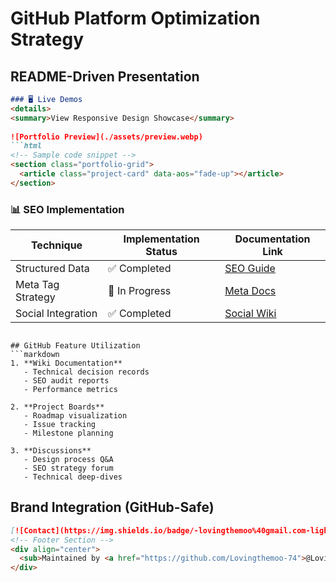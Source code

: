 # GitHub Platform Optimization Strategy

## README-Driven Presentation
```markdown
### 🖥️ Live Demos
<details>
<summary>View Responsive Design Showcase</summary>
  
![Portfolio Preview](./assets/preview.webp)
```html
<!-- Sample code snippet -->
<section class="portfolio-grid">
  <article class="project-card" data-aos="fade-up"></article>
</section>
```
</details>

### 📊 SEO Implementation
| Technique           | Implementation Status | Documentation Link       |
|---------------------|-----------------------|--------------------------|
| Structured Data     | ✅ Completed          | [SEO Guide](/wiki/SEO)   |
| Meta Tag Strategy   | 🚧 In Progress        | [Meta Docs](/wiki/Meta)  |
| Social Integration  | ✅ Completed          | [Social Wiki](/wiki/Social) |
```

## GitHub Feature Utilization
```markdown
1. **Wiki Documentation**
   - Technical decision records
   - SEO audit reports
   - Performance metrics

2. **Project Boards**
   - Roadmap visualization
   - Issue tracking
   - Milestone planning

3. **Discussions**
   - Design process Q&A
   - SEO strategy forum
   - Technical deep-dives
```

## Brand Integration (GitHub-Safe)
```markdown
[![Contact](https://img.shields.io/badge/-lovingthemoo%40gmail.com-lightgrey?logo=gmail)](mailto:lovingthemoo@gmail.com)
<!-- Footer Section -->
<div align="center">
  <sub>Maintained by <a href="https://github.com/Lovingthemoo-74">@LovingTheMoo</a></sub>
</div>